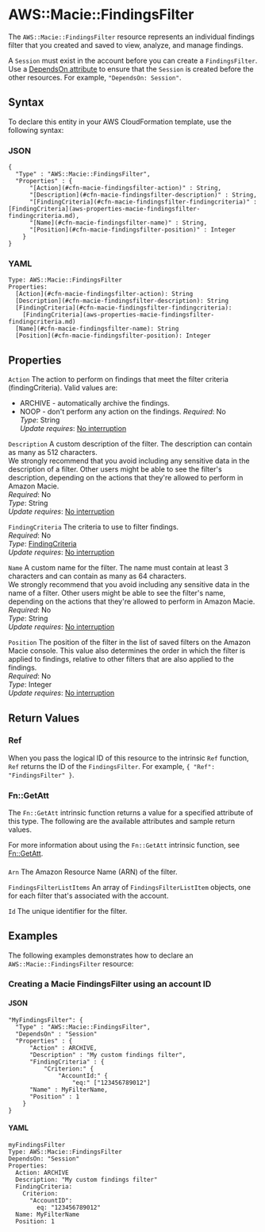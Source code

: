 # AWS::Macie::FindingsFilter<a name="aws-resource-macie-findingsfilter"></a>

The `AWS::Macie::FindingsFilter` resource represents an individual findings filter that you created and saved to view, analyze, and manage findings\.

A `Session` must exist in the account before you can create a `FindingsFilter`\. Use a [DependsOn attribute](https://docs.aws.amazon.com/AWSCloudFormation/latest/UserGuide/aws-attribute-dependson.html) to ensure that the `Session` is created before the other resources\. For example, `"DependsOn: Session"`\.

## Syntax<a name="aws-resource-macie-findingsfilter-syntax"></a>

To declare this entity in your AWS CloudFormation template, use the following syntax:

### JSON<a name="aws-resource-macie-findingsfilter-syntax.json"></a>

```
{
  "Type" : "AWS::Macie::FindingsFilter",
  "Properties" : {
      "[Action](#cfn-macie-findingsfilter-action)" : String,
      "[Description](#cfn-macie-findingsfilter-description)" : String,
      "[FindingCriteria](#cfn-macie-findingsfilter-findingcriteria)" : [FindingCriteria](aws-properties-macie-findingsfilter-findingcriteria.md),
      "[Name](#cfn-macie-findingsfilter-name)" : String,
      "[Position](#cfn-macie-findingsfilter-position)" : Integer
    }
}
```

### YAML<a name="aws-resource-macie-findingsfilter-syntax.yaml"></a>

```
Type: AWS::Macie::FindingsFilter
Properties: 
  [Action](#cfn-macie-findingsfilter-action): String
  [Description](#cfn-macie-findingsfilter-description): String
  [FindingCriteria](#cfn-macie-findingsfilter-findingcriteria): 
    [FindingCriteria](aws-properties-macie-findingsfilter-findingcriteria.md)
  [Name](#cfn-macie-findingsfilter-name): String
  [Position](#cfn-macie-findingsfilter-position): Integer
```

## Properties<a name="aws-resource-macie-findingsfilter-properties"></a>

`Action`  <a name="cfn-macie-findingsfilter-action"></a>
The action to perform on findings that meet the filter criteria \(findingCriteria\)\. Valid values are:  
+ ARCHIVE \- automatically archive the findings\.
+ NOOP \- don't perform any action on the findings\.
*Required*: No  
*Type*: String  
*Update requires*: [No interruption](https://docs.aws.amazon.com/AWSCloudFormation/latest/UserGuide/using-cfn-updating-stacks-update-behaviors.html#update-no-interrupt)

`Description`  <a name="cfn-macie-findingsfilter-description"></a>
A custom description of the filter\. The description can contain as many as 512 characters\.  
We strongly recommend that you avoid including any sensitive data in the description of a filter\. Other users might be able to see the filter's description, depending on the actions that they're allowed to perform in Amazon Macie\.  
*Required*: No  
*Type*: String  
*Update requires*: [No interruption](https://docs.aws.amazon.com/AWSCloudFormation/latest/UserGuide/using-cfn-updating-stacks-update-behaviors.html#update-no-interrupt)

`FindingCriteria`  <a name="cfn-macie-findingsfilter-findingcriteria"></a>
The criteria to use to filter findings\.  
*Required*: No  
*Type*: [FindingCriteria](aws-properties-macie-findingsfilter-findingcriteria.md)  
*Update requires*: [No interruption](https://docs.aws.amazon.com/AWSCloudFormation/latest/UserGuide/using-cfn-updating-stacks-update-behaviors.html#update-no-interrupt)

`Name`  <a name="cfn-macie-findingsfilter-name"></a>
A custom name for the filter\. The name must contain at least 3 characters and can contain as many as 64 characters\.  
We strongly recommend that you avoid including any sensitive data in the name of a filter\. Other users might be able to see the filter's name, depending on the actions that they're allowed to perform in Amazon Macie\.  
*Required*: No  
*Type*: String  
*Update requires*: [No interruption](https://docs.aws.amazon.com/AWSCloudFormation/latest/UserGuide/using-cfn-updating-stacks-update-behaviors.html#update-no-interrupt)

`Position`  <a name="cfn-macie-findingsfilter-position"></a>
The position of the filter in the list of saved filters on the Amazon Macie console\. This value also determines the order in which the filter is applied to findings, relative to other filters that are also applied to the findings\.  
*Required*: No  
*Type*: Integer  
*Update requires*: [No interruption](https://docs.aws.amazon.com/AWSCloudFormation/latest/UserGuide/using-cfn-updating-stacks-update-behaviors.html#update-no-interrupt)

## Return Values<a name="aws-resource-macie-findingsfilter-return-values"></a>

### Ref<a name="aws-resource-macie-findingsfilter-return-values-ref"></a>

When you pass the logical ID of this resource to the intrinsic `Ref` function, `Ref` returns the ID of the `FindingsFilter`\. For example, `{ "Ref": "FindingsFilter" }`\.

### Fn::GetAtt<a name="aws-resource-macie-findingsfilter-return-values-fn--getatt"></a>

The `Fn::GetAtt` intrinsic function returns a value for a specified attribute of this type\. The following are the available attributes and sample return values\.

For more information about using the `Fn::GetAtt` intrinsic function, see [Fn::GetAtt](https://docs.aws.amazon.com/AWSCloudFormation/latest/UserGuide/intrinsic-function-reference-getatt.html)\.

#### <a name="aws-resource-macie-findingsfilter-return-values-fn--getatt-fn--getatt"></a>

`Arn`  <a name="Arn-fn::getatt"></a>
The Amazon Resource Name \(ARN\) of the filter\.

`FindingsFilterListItems`  <a name="FindingsFilterListItems-fn::getatt"></a>
An array of `FindingsFilterListItem` objects, one for each filter that's associated with the account\.

`Id`  <a name="Id-fn::getatt"></a>
The unique identifier for the filter\.

## Examples<a name="aws-resource-macie-findingsfilter--examples"></a>

The following examples demonstrates how to declare an `AWS::Macie::FindingsFilter` resource:

### Creating a Macie FindingsFilter using an account ID<a name="aws-resource-macie-findingsfilter--examples--Creating_a_Macie_FindingsFilter_using_an_account_ID"></a>

#### JSON<a name="aws-resource-macie-findingsfilter--examples--Creating_a_Macie_FindingsFilter_using_an_account_ID--json"></a>

```
"MyFindingsFilter": {
  "Type" : "AWS::Macie::FindingsFilter",
  "DependsOn" : "Session"
  "Properties" : {
      "Action" : ARCHIVE,
      "Description" : "My custom findings filter",
      "FindingCriteria" : {
          "Criterion:" {
              "AccountId:" {
                  "eq:" ["123456789012"]
      "Name" : MyFilterName,
      "Position" : 1
    }
}
```

#### YAML<a name="aws-resource-macie-findingsfilter--examples--Creating_a_Macie_FindingsFilter_using_an_account_ID--yaml"></a>

```
myFindingsFilter
Type: AWS::Macie::FindingsFilter
DependsOn: "Session"
Properties: 
  Action: ARCHIVE
  Description: "My custom findings filter"
  FindingCriteria: 
    Criterion: 
      "AccountID":
        eq: "123456789012"
  Name: MyFilterName
  Position: 1
```